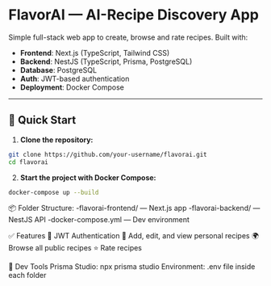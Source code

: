 # FlavorAI — AI-Recipe Discovery App

Simple full-stack web app to create, browse and rate recipes. Built with:

- **Frontend**: Next.js (TypeScript, Tailwind CSS)
- **Backend**: NestJS (TypeScript, Prisma, PostgreSQL)
- **Database**: PostgreSQL
- **Auth**: JWT-based authentication
- **Deployment**: Docker Compose

---

## 🚀 Quick Start

1. **Clone the repository:**

```bash
git clone https://github.com/your-username/flavorai.git
cd flavorai
```
2. **Start the project with Docker Compose:**

```bash
docker-compose up --build
```
📦 Folder Structure:
-flavorai-frontend/ — Next.js app
-flavorai-backend/ — NestJS API
-docker-compose.yml — Dev environment

✅ Features
🔐 JWT Authentication
🧑 Add, edit, and view personal recipes
🌍 Browse all public recipes
⭐ Rate recipes

🧪 Dev Tools
Prisma Studio: npx prisma studio
Environment: .env file inside each folder
